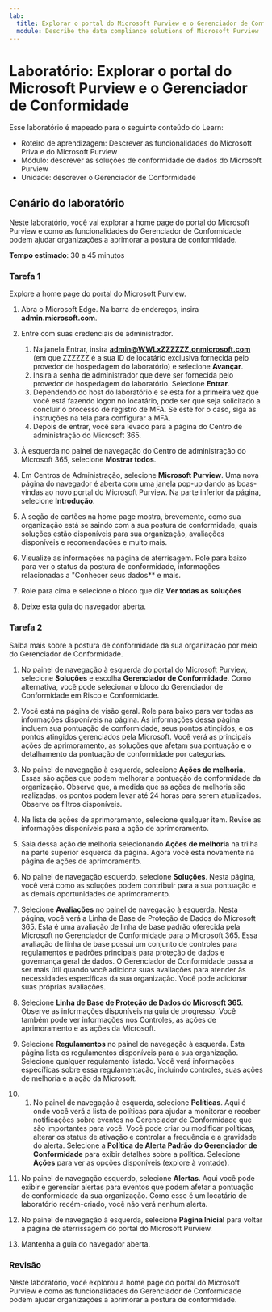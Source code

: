 ```yaml
---
lab:
  title: Explorar o portal do Microsoft Purview e o Gerenciador de Conformidade
  module: Describe the data compliance solutions of Microsoft Purview
---
```


# Laboratório: Explorar o portal do Microsoft Purview e o Gerenciador de Conformidade

Esse laboratório é mapeado para o seguinte conteúdo do Learn:

- Roteiro de aprendizagem: Descrever as funcionalidades do Microsoft Priva e do Microsoft Purview
- Módulo: descrever as soluções de conformidade de dados do Microsoft Purview
- Unidade: descrever o Gerenciador de Conformidade

## Cenário do laboratório

Neste laboratório, você vai explorar a home page do portal do Microsoft Purview e como as funcionalidades do Gerenciador de Conformidade podem ajudar organizações a aprimorar a postura de conformidade.

**Tempo estimado**: 30 a 45 minutos

### Tarefa 1

Explore a home page do portal do Microsoft Purview.

1. Abra o Microsoft Edge. Na barra de endereços, insira **admin.microsoft.com**.
1. Entre com suas credenciais de administrador.
    1. Na janela Entrar, insira **admin@WWLxZZZZZZ.onmicrosoft.com** (em que ZZZZZZ é a sua ID de locatário exclusiva fornecida pelo provedor de hospedagem do laboratório) e selecione **Avançar**.
    1. Insira a senha de administrador que deve ser fornecida pelo provedor de hospedagem do laboratório. Selecione **Entrar**.
    1. Dependendo do host do laboratório e se esta for a primeira vez que você está fazendo logon no locatário, pode ser que seja solicitado a concluir o processo de registro de MFA. Se este for o caso, siga as instruções na tela para configurar a MFA.
    1. Depois de entrar, você será levado para a página do Centro de administração do Microsoft 365.

1. À esquerda no painel de navegação do Centro de administração do Microsoft 365, selecione **Mostrar todos**.

1. Em Centros de Administração, selecione **Microsoft Purview**.  Uma nova página do navegador é aberta com uma janela pop-up dando as boas-vindas ao novo portal do Microsoft Purview. Na parte inferior da página, selecione **Introdução**.

1. A seção de cartões na home page mostra, brevemente, como sua organização está se saindo com a sua postura de conformidade, quais soluções estão disponíveis para sua organização, avaliações disponíveis e recomendações e muito mais.

1. Visualize as informações na página de aterrisagem.  Role para baixo para ver o status da postura de conformidade, informações relacionadas a "Conhecer seus dados** e mais.

1. Role para cima e selecione o bloco que diz **Ver todas as soluções**

1. Deixe esta guia do navegador aberta.

### Tarefa 2

Saiba mais sobre a postura de conformidade da sua organização por meio do Gerenciador de Conformidade.

1. No painel de navegação à esquerda do portal do Microsoft Purview, selecione **Soluções** e escolha **Gerenciador de Conformidade**.  Como alternativa, você pode selecionar o bloco do Gerenciador de Conformidade em Risco e Conformidade.

1. Você está na página de visão geral. Role para baixo para ver todas as informações disponíveis na página.  As informações dessa página incluem sua pontuação de conformidade, seus pontos atingidos, e os pontos atingidos gerenciados pela Microsoft.   Você verá as principais ações de aprimoramento, as soluções que afetam sua pontuação e o detalhamento da pontuação de conformidade por categorias.

1. No painel de navegação à esquerda, selecione **Ações de melhoria**.  Essas são ações que podem melhorar a pontuação de conformidade da organização. Observe que, à medida que as ações de melhoria são realizadas, os pontos podem levar até 24 horas para serem atualizados.  Observe os filtros disponíveis.

1. Na lista de ações de aprimoramento, selecione qualquer item.  Revise as informações disponíveis para a ação de aprimoramento.

1. Saia dessa ação de melhoria selecionando **Ações de melhoria** na trilha na parte superior esquerda da página.  Agora você está novamente na página de ações de aprimoramento.

1. No painel de navegação esquerdo, selecione **Soluções**. Nesta página, você verá como as soluções podem contribuir para a sua pontuação e as demais oportunidades de aprimoramento.

1. Selecione **Avaliações** no painel de navegação à esquerda. Nesta página, você verá a Linha de Base de Proteção de Dados do Microsoft 365.  Esta é uma avaliação de linha de base padrão oferecida pela Microsoft no Gerenciador de Conformidade para o Microsoft 365.  Essa avaliação de linha de base possui um conjunto de controles para regulamentos e padrões principais para proteção de dados e governança geral de dados. O Gerenciador de Conformidade passa a ser mais útil quando você adiciona suas avaliações para atender às necessidades específicas da sua organização.  Você pode adicionar suas próprias avaliações.

1. Selecione **Linha de Base de Proteção de Dados do Microsoft 365**.  Observe as informações disponíveis na guia de progresso. Você também pode ver informações nos Controles, as ações de aprimoramento e as ações da Microsoft.  

1. Selecione **Regulamentos** no painel de navegação à esquerda.  Esta página lista os regulamentos disponíveis para a sua organização. Selecione qualquer regulamento listado. Você verá informações específicas sobre essa regulamentação, incluindo controles, suas ações de melhoria e a ação da Microsoft.

1. 1. No painel de navegação à esquerda, selecione **Políticas**. Aqui é onde você verá a lista de políticas para ajudar a monitorar e receber notificações sobre eventos no Gerenciador de Conformidade que são importantes para você. Você pode criar ou modificar políticas, alterar os status de ativação e controlar a frequência e a gravidade do alerta. Selecione a **Política de Alerta Padrão do Gerenciador de Conformidade** para exibir detalhes sobre a política.  Selecione **Ações** para ver as opções disponíveis (explore à vontade).

1. No painel de navegação esquerdo, selecione **Alertas**.   Aqui você pode exibir e gerenciar alertas para eventos que podem afetar a pontuação de conformidade da sua organização. Como esse é um locatário de laboratório recém-criado, você não verá nenhum alerta.

1. No painel de navegação à esquerda, selecione **Página Inicial** para voltar à página de aterrissagem do portal do Microsoft Purview.

1. Mantenha a guia do navegador aberta.

### Revisão

Neste laboratório, você explorou a home page do portal do Microsoft Purview e como as funcionalidades do Gerenciador de Conformidade podem ajudar organizações a aprimorar a postura de conformidade.
